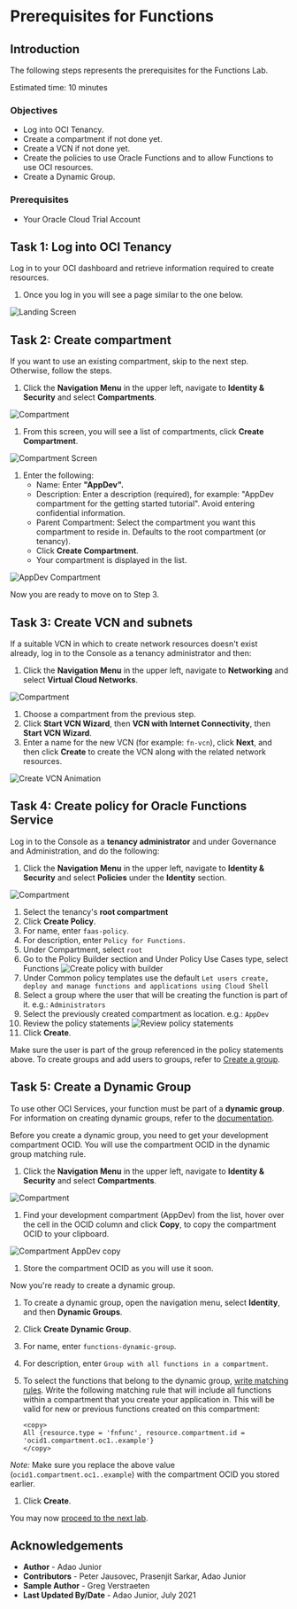# Prerequisites for Functions

## Introduction

The following steps represents the prerequisites for the Functions Lab.

Estimated time: 10 minutes

### Objectives

- Log into OCI Tenancy.
- Create a compartment if not done yet.
- Create a VCN if not done yet.
- Create the policies to use Oracle Functions and to allow Functions to use OCI resources.
- Create a Dynamic Group.

### Prerequisites

- Your Oracle Cloud Trial Account

## Task 1: Log into OCI Tenancy

   Log in to your OCI dashboard and retrieve information required to create resources.

1. Once you log in you will see a page similar to the one below.

  ![Landing Screen](../../common/setup-cloud-env/images/landing-screen-mid-2021.png " ")

## Task 2: Create compartment

If you want to use an existing compartment, skip to the next step. Otherwise, follow the steps.

1. Click the **Navigation Menu** in the upper left, navigate to **Identity & Security** and select **Compartments**.

  ![Compartment](https://objectstorage.us-phoenix-1.oraclecloud.com/p/SJgQwcGUvQ4LqtQ9xGsxRcgoSN19Wip9vSdk-D_lBzi7bhDP6eG1zMBl0I21Qvaz/n/c4u02/b/common/o/images/console/id-compartment.png " ")

1. From this screen, you will see a list of compartments, click **Create Compartment**.

  ![Compartment Screen](../../common/setup-cloud-env/images/compartment-screen.png " ")

1. Enter the following:
      - Name: Enter **"AppDev".**
      - Description: Enter a description (required), for example: "AppDev compartment for the getting started tutorial". Avoid entering confidential information.
      - Parent Compartment: Select the compartment you want this compartment to reside in. Defaults to the root compartment (or tenancy).
      - Click **Create Compartment**.
      - Your compartment is displayed in the list.

  ![AppDev Compartment](../../common/setup-cloud-env/images/compartment-create.png " ")

Now you are ready to move on to Step 3.

## Task 3: Create VCN and subnets

If a suitable VCN in which to create network resources doesn't exist already, log in to the Console as a tenancy administrator and then:

1. Click the **Navigation Menu** in the upper left, navigate to **Networking** and select **Virtual Cloud Networks**.

  ![Compartment](https://objectstorage.us-phoenix-1.oraclecloud.com/p/SJgQwcGUvQ4LqtQ9xGsxRcgoSN19Wip9vSdk-D_lBzi7bhDP6eG1zMBl0I21Qvaz/n/c4u02/b/common/o/images/console/networking-vcn.png " ")

1. Choose a compartment from the previous step.
1. Click **Start VCN Wizard**, then **VCN with Internet Connectivity**, then **Start VCN Wizard**.
1. Enter a name for the new VCN (for example: `fn-vcn`), click **Next**, and then click **Create** to create the VCN along with the related network resources.

  ![Create VCN Animation](images/create-fn-vcn.gif " ")

## Task 4: Create policy for Oracle Functions Service

Log in to the Console as a **tenancy administrator** and under Governance and Administration, and do the following:

1. Click the **Navigation Menu** in the upper left, navigate to **Identity & Security** and select **Policies** under the **Identity** section.

  ![Compartment](https://objectstorage.us-phoenix-1.oraclecloud.com/p/SJgQwcGUvQ4LqtQ9xGsxRcgoSN19Wip9vSdk-D_lBzi7bhDP6eG1zMBl0I21Qvaz/n/c4u02/b/common/o/images/console/id-policies.png " ")

1. Select the tenancy's **root compartment**
1. Click **Create Policy**.
1. For name, enter `faas-policy`.
1. For description, enter `Policy for Functions`.
1. Under Compartment, select `root`
1. Go to the Policy Builder section and Under Policy Use Cases type, select Functions
  ![Create policy with builder](./images/create-policy-with-builder.png)
1. Under Common policy templates use the default `Let users create, deploy and manage functions and applications using Cloud Shell`
1. Select a group where the user that will be creating the function is part of it. e.g.: `Administrators`
1. Select the previously created compartment as location. e.g.: `AppDev`
1. Review the policy statements
  ![Review policy statements](./images/review-policies.png)
1. Click **Create**.

Make sure the user is part of the group referenced in the policy statements above. To create groups and add users to groups, refer to [Create a group](https://docs.cloud.oracle.com/en-us/iaas/Content/Identity/Tasks/managinggroups.htm#To).

## Task 5: Create a Dynamic Group

To use other OCI Services, your function must be part of a **dynamic group**. For information on creating dynamic groups, refer to the [documentation](https://docs.cloud.oracle.com/iaas/Content/Identity/Tasks/managingdynamicgroups.htm#To).

Before you create a dynamic group, you need to get your development compartment OCID. You will use the compartment OCID in the dynamic group matching rule.

1. Click the **Navigation Menu** in the upper left, navigate to **Identity & Security** and select **Compartments**.

  ![Compartment](https://objectstorage.us-phoenix-1.oraclecloud.com/p/SJgQwcGUvQ4LqtQ9xGsxRcgoSN19Wip9vSdk-D_lBzi7bhDP6eG1zMBl0I21Qvaz/n/c4u02/b/common/o/images/console/id-compartment.png " ")

1. Find your development compartment (AppDev) from the list, hover over the cell in the OCID column and click **Copy**, to copy the compartment OCID to your clipboard.

  ![Compartment AppDev copy](../../common/setup-cloud-env/images/compartment-appdev-copy.png " ")

1. Store the compartment OCID as you will use it soon.

  Now you're ready to create a dynamic group.

1. To create a dynamic group, open the navigation menu, select **Identity**, and then **Dynamic Groups**.
1. Click **Create Dynamic Group**.
1. For name, enter `functions-dynamic-group`.
1. For description, enter `Group with all functions in a compartment`.
1. To select the functions that belong to the dynamic group, [write matching rules](https://docs.cloud.oracle.com/en-us/iaas/Content/Identity/Tasks/managingdynamicgroups.htm#Writing). Write the following matching rule that will include all functions within a compartment that you create your application in. This will be valid for new or previous functions created on this compartment:

    ```shell
    <copy>
    All {resource.type = 'fnfunc', resource.compartment.id = 'ocid1.compartment.oc1..example'}
    </copy>
    ```

  *Note:* Make sure you replace the above value (`ocid1.compartment.oc1..example`) with the compartment OCID you stored earlier.

1. Click **Create**.

You may now [proceed to the next lab](#next).

## Acknowledgements

- **Author** - Adao Junior
- **Contributors** -  Peter Jausovec, Prasenjit Sarkar, Adao Junior
- **Sample Author** - Greg Verstraeten
- **Last Updated By/Date** - Adao Junior, July 2021
